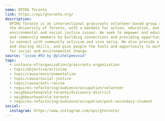 ```yaml
---
name: OPIRG Toronto
link: https://opirgtoronto.org/
description:
  OPIRG Toronto is an intersectional grassroots volunteer-based group at
  the University of Toronto, with a mandate for action, education, and research on
  environmental and social justice issues. We seek to empower and educate students
  and community members by building connections and providing opportunities for students
  to connect with community activism and vice versa. We also provide a forum for learning
  and sharing skills, and give people the tools and opportunity to work co­operatively
  for social and environmental change.
source: "issue #93 by @plzhelpmevoid"
tags:
  - instance-of/organization/grassroots-organization
  - topic/objective/activism
  - topic/cause/environmentalism
  - topic/cause/social-justice
  - topic/cause/anti-racism
  - requires-refactoring/audience/occupation/volunteer
  - neighbourhood/old-toronto/discovery-district
  - neighbourhood/old-toronto
  - requires-refactoring/audience/occupation/post-secondary-student
social:
  instagram: https://www.instagram.com/opirgtoronto/
---
```


<!-- Community added from GitHub issue #93 -->
